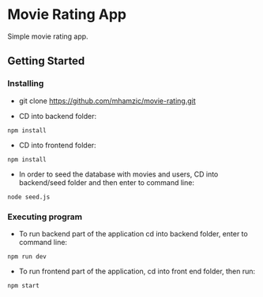 # Movie Rating App
Simple movie rating app.

## Getting Started

### Installing

- git clone https://github.com/mhamzic/movie-rating.git

- CD into backend folder:

```
npm install
```

- CD into frontend folder:

```
npm install
```

- In order to seed the database with movies and users, CD into backend/seed folder and then enter to command line:

```
node seed.js
```

### Executing program

- To run backend part of the application cd into backend folder, enter to command line:

```
npm run dev
```

- To run frontend part of the application, cd into front end folder, then run:

```
npm start
```

